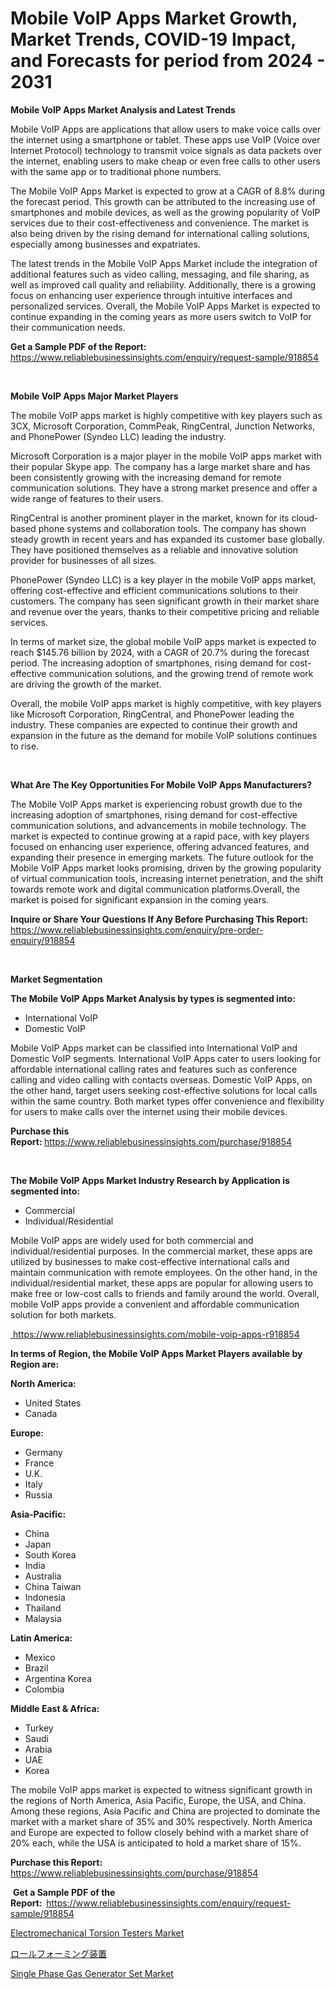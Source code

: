 <p><h1>Mobile VoIP Apps Market Growth, Market Trends, COVID-19 Impact, and Forecasts for period from 2024 - 2031</h1></p><p><strong>Mobile VoIP Apps Market Analysis and Latest Trends</strong></p>
<p><p>Mobile VoIP Apps are applications that allow users to make voice calls over the internet using a smartphone or tablet. These apps use VoIP (Voice over Internet Protocol) technology to transmit voice signals as data packets over the internet, enabling users to make cheap or even free calls to other users with the same app or to traditional phone numbers.</p><p>The Mobile VoIP Apps Market is expected to grow at a CAGR of 8.8% during the forecast period. This growth can be attributed to the increasing use of smartphones and mobile devices, as well as the growing popularity of VoIP services due to their cost-effectiveness and convenience. The market is also being driven by the rising demand for international calling solutions, especially among businesses and expatriates.</p><p>The latest trends in the Mobile VoIP Apps Market include the integration of additional features such as video calling, messaging, and file sharing, as well as improved call quality and reliability. Additionally, there is a growing focus on enhancing user experience through intuitive interfaces and personalized services. Overall, the Mobile VoIP Apps Market is expected to continue expanding in the coming years as more users switch to VoIP for their communication needs.</p></p>
<p><strong>Get a Sample PDF of the Report:&nbsp;</strong> <a href="https://www.reliablebusinessinsights.com/enquiry/request-sample/918854">https://www.reliablebusinessinsights.com/enquiry/request-sample/918854</a></p>
<p>&nbsp;</p>
<p><strong>Mobile VoIP Apps Major Market Players</strong></p>
<p><p>The mobile VoIP apps market is highly competitive with key players such as 3CX, Microsoft Corporation, CommPeak, RingCentral, Junction Networks, and PhonePower (Syndeo LLC) leading the industry. </p><p>Microsoft Corporation is a major player in the mobile VoIP apps market with their popular Skype app. The company has a large market share and has been consistently growing with the increasing demand for remote communication solutions. They have a strong market presence and offer a wide range of features to their users.</p><p>RingCentral is another prominent player in the market, known for its cloud-based phone systems and collaboration tools. The company has shown steady growth in recent years and has expanded its customer base globally. They have positioned themselves as a reliable and innovative solution provider for businesses of all sizes.</p><p>PhonePower (Syndeo LLC) is a key player in the mobile VoIP apps market, offering cost-effective and efficient communications solutions to their customers. The company has seen significant growth in their market share and revenue over the years, thanks to their competitive pricing and reliable services.</p><p>In terms of market size, the global mobile VoIP apps market is expected to reach $145.76 billion by 2024, with a CAGR of 20.7% during the forecast period. The increasing adoption of smartphones, rising demand for cost-effective communication solutions, and the growing trend of remote work are driving the growth of the market.</p><p>Overall, the mobile VoIP apps market is highly competitive, with key players like Microsoft Corporation, RingCentral, and PhonePower leading the industry. These companies are expected to continue their growth and expansion in the future as the demand for mobile VoIP solutions continues to rise.</p></p>
<p>&nbsp;</p>
<p><strong>What Are The Key Opportunities For Mobile VoIP Apps Manufacturers?</strong></p>
<p><p>The Mobile VoIP Apps market is experiencing robust growth due to the increasing adoption of smartphones, rising demand for cost-effective communication solutions, and advancements in mobile technology. The market is expected to continue growing at a rapid pace, with key players focused on enhancing user experience, offering advanced features, and expanding their presence in emerging markets. The future outlook for the Mobile VoIP Apps market looks promising, driven by the growing popularity of virtual communication tools, increasing internet penetration, and the shift towards remote work and digital communication platforms.Overall, the market is poised for significant expansion in the coming years.</p></p>
<p><strong>Inquire or Share Your Questions If Any Before Purchasing This Report:</strong> <a href="https://www.reliablebusinessinsights.com/enquiry/pre-order-enquiry/918854">https://www.reliablebusinessinsights.com/enquiry/pre-order-enquiry/918854</a></p>
<p>&nbsp;</p>
<p><strong>Market Segmentation</strong></p>
<p><strong>The Mobile VoIP Apps Market Analysis by types is segmented into:</strong></p>
<p><ul><li>International VoIP</li><li>Domestic VoIP</li></ul></p>
<p><p>Mobile VoIP Apps market can be classified into International VoIP and Domestic VoIP segments. International VoIP Apps cater to users looking for affordable international calling rates and features such as conference calling and video calling with contacts overseas. Domestic VoIP Apps, on the other hand, target users seeking cost-effective solutions for local calls within the same country. Both market types offer convenience and flexibility for users to make calls over the internet using their mobile devices.</p></p>
<p><strong>Purchase this Report:&nbsp;</strong><a href="https://www.reliablebusinessinsights.com/purchase/918854">https://www.reliablebusinessinsights.com/purchase/918854</a></p>
<p>&nbsp;</p>
<p><strong>The Mobile VoIP Apps Market Industry Research by Application is segmented into:</strong></p>
<p><ul><li>Commercial</li><li>Individual/Residential</li></ul></p>
<p><p>Mobile VoIP apps are widely used for both commercial and individual/residential purposes. In the commercial market, these apps are utilized by businesses to make cost-effective international calls and maintain communication with remote employees. On the other hand, in the individual/residential market, these apps are popular for allowing users to make free or low-cost calls to friends and family around the world. Overall, mobile VoIP apps provide a convenient and affordable communication solution for both markets.</p></p>
<p><a href="https://www.reliablebusinessinsights.com/mobile-voip-apps-r918854">&nbsp;https://www.reliablebusinessinsights.com/mobile-voip-apps-r918854</a></p>
<p><strong>In terms of Region, the Mobile VoIP Apps Market Players available by Region are:</strong></p>
<p>
    <p> <strong> North America: </strong>
        <ul>
            <li>United States</li>
            <li>Canada</li>
        </ul>
        </p> 
    <p> <strong> Europe: </strong>
        <ul>
            <li>Germany</li>
            <li>France</li>
            <li>U.K.</li>
            <li>Italy</li>
            <li>Russia</li>
        </ul>
        </p> 
    <p> <strong> Asia-Pacific: </strong>
        <ul>
            <li>China</li>
            <li>Japan</li>
            <li>South Korea</li>
            <li>India</li>
            <li>Australia</li>
            <li>China Taiwan</li>
            <li>Indonesia</li>
            <li>Thailand</li>
            <li>Malaysia</li>
        </ul>
        </p> 
    <p> <strong> Latin America: </strong>
        <ul>
            <li>Mexico</li>
            <li>Brazil</li>
            <li>Argentina Korea</li>
            <li>Colombia</li>
        </ul>
        </p> 
    <p> <strong> Middle East & Africa: </strong>
        <ul>
            <li>Turkey</li>
            <li>Saudi</li>
            <li>Arabia</li>
            <li>UAE</li>
            <li>Korea</li>
        </ul>
    </p>
    </p>
<p><p>The mobile VoIP apps market is expected to witness significant growth in the regions of North America, Asia Pacific, Europe, the USA, and China. Among these regions, Asia Pacific and China are projected to dominate the market with a market share of 35% and 30% respectively. North America and Europe are expected to follow closely behind with a market share of 20% each, while the USA is anticipated to hold a market share of 15%.</p></p>
<p><strong>Purchase this Report: </strong><a href="https://www.reliablebusinessinsights.com/purchase/918854">https://www.reliablebusinessinsights.com/purchase/918854</a></p>
<p>&nbsp;<strong>Get a Sample PDF of the Report:&nbsp;&nbsp;</strong><a href="https://www.reliablebusinessinsights.com/enquiry/request-sample/918854">https://www.reliablebusinessinsights.com/enquiry/request-sample/918854</a></p>
<p><strong></strong></p>
<p><p><a href="https://github.com/Alonsoolds3wq1d81czn8rbol/Market-Research-Report-List-3/blob/main/electromechanical-torsion-testers-market.md">Electromechanical Torsion Testers Market</a></p><p><a href="https://github.com/FredaJerde/Market-Research-Report-List-1/blob/main/1734491170779.md">ロールフォーミング装置</a></p><p><a href="https://github.com/yemakinde/Market-Research-Report-List-3/blob/main/single-phase-gas-generator-set-market.md">Single Phase Gas Generator Set Market</a></p></p>